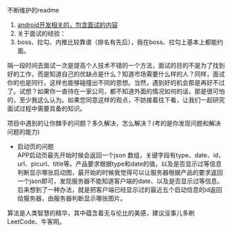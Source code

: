 不断维护的readme
1. [android开发相关的，包含面试的内容](https://github.com/duanshoucheng/interview/tree/master/android)
2. 关于面试的经验：
3. boss、拉勾、内推比较靠谱（排名有先后），我在boss、拉勾上基本上都能约面。

隔一段时间去面试一次是提高个人技术不错的一个方法，面试的目的不是为了找到好的工作，而是知道自己的优缺点是什么？知道市场需要什么样的人？同样，面试你的也是同行，这样也能够碰撞出不同的思想。当然，遇到好的机会那是再好不过了。试想？如果你一直待在一家公司，都不知道外面的情况如何的话，那是很可怕的，至少我这么认为。如果您同意这样的观点，不妨接着往下看，让我们一起研究面试过程中需要具备的知识。

项目中遇到的让你棘手的问题？多久解决，怎么解决？(考的是你发现问题和解决问题的能力)
- 启动页的问题  
APP启动页最先开始时候会返回一个json 数组，关键字段有type、date、id、url、picurl、title等。产品要求根据type和date的值，以及是否显示过等信息判断显示哪张启动图，最开始的时候我觉得可以让服务器根据产品的要求返回一个json即可，发现服务器不能知道客户端的date、以及是否显示过等信息。后来想到了一种办法，就是把客户端已经显示过的最近五个启动信息的id返回给服务器，由服务器判断显示哪张图片。

算法是人类智慧的精华，其中蕴含着无与伦比的美感，建议没事儿多刷LeetCode、牛客网。
